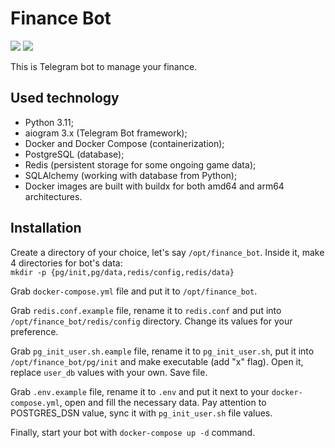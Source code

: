 # Finance Bot

<a href="https://hub.docker.com/r/nstitov/finance_tg_bot"><img src="https://img.shields.io/badge/Docker%20Hub-blue"></a> 
<a href="https://t.me/TitovNS_FinanceBot"><img src="https://img.shields.io/badge/Telegram-%20@TitovNS_FinanceBot-black"></a>  

This is Telegram bot to manage your finance.

## Used technology
* Python 3.11;
* aiogram 3.x (Telegram Bot framework);
* Docker and Docker Compose (containerization);
* PostgreSQL (database);
* Redis (persistent storage for some ongoing game data);
* SQLAlchemy (working with database from Python);
* Docker images are built with buildx for both amd64 and arm64 architectures.

## Installation

Create a directory of your choice, let's say `/opt/finance_bot`. Inside it, make 4 directories for bot's data:  
`mkdir -p {pg/init,pg/data,redis/config,redis/data}`

Grab `docker-compose.yml` file and put it to `/opt/finance_bot`.

Grab `redis.conf.example` file, rename it to `redis.conf` and put into `/opt/finance_bot/redis/config` directory. 
Change its values for your preference.

Grab `pg_init_user.sh.eample` file, rename it to `pg_init_user.sh`, put it into `/opt/finance_bot/pg/init` and
make executable (add "x" flag). Open it, replace `user_db` values with your own. Save file.

Grab `.env.example` file, rename it to `.env` and put it next to your `docker-compose.yml`, open 
and fill the necessary data. Pay attention to POSTGRES_DSN value, sync it with `pg_init_user.sh` file values.

Finally, start your bot with `docker-compose up -d` command.
